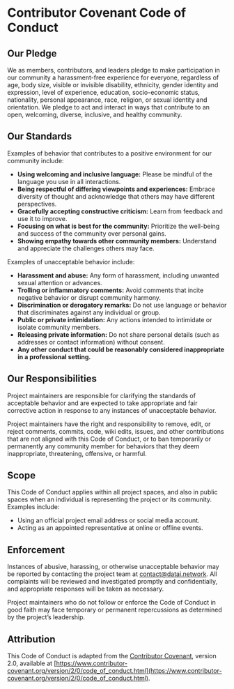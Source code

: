 # Contributor Covenant Code of Conduct

## Our Pledge

We as members, contributors, and leaders pledge to make participation in our community a harassment-free experience for everyone, regardless of age, body size, visible or invisible disability, ethnicity, gender identity and expression, level of experience, education, socio-economic status, nationality, personal appearance, race, religion, or sexual identity and orientation. We pledge to act and interact in ways that contribute to an open, welcoming, diverse, inclusive, and healthy community.

## Our Standards

Examples of behavior that contributes to a positive environment for our community include:

- **Using welcoming and inclusive language:** Please be mindful of the language you use in all interactions.
- **Being respectful of differing viewpoints and experiences:** Embrace diversity of thought and acknowledge that others may have different perspectives.
- **Gracefully accepting constructive criticism:** Learn from feedback and use it to improve.
- **Focusing on what is best for the community:** Prioritize the well-being and success of the community over personal gains.
- **Showing empathy towards other community members:** Understand and appreciate the challenges others may face.

Examples of unacceptable behavior include:

- **Harassment and abuse:** Any form of harassment, including unwanted sexual attention or advances.
- **Trolling or inflammatory comments:** Avoid comments that incite negative behavior or disrupt community harmony.
- **Discrimination or derogatory remarks:** Do not use language or behavior that discriminates against any individual or group.
- **Public or private intimidation:** Any actions intended to intimidate or isolate community members.
- **Releasing private information:** Do not share personal details (such as addresses or contact information) without consent.
- **Any other conduct that could be reasonably considered inappropriate in a professional setting.**

## Our Responsibilities

Project maintainers are responsible for clarifying the standards of acceptable behavior and are expected to take appropriate and fair corrective action in response to any instances of unacceptable behavior.

Project maintainers have the right and responsibility to remove, edit, or reject comments, commits, code, wiki edits, issues, and other contributions that are not aligned with this Code of Conduct, or to ban temporarily or permanently any community member for behaviors that they deem inappropriate, threatening, offensive, or harmful.

## Scope

This Code of Conduct applies within all project spaces, and also in public spaces when an individual is representing the project or its community. Examples include:

- Using an official project email address or social media account.
- Acting as an appointed representative at online or offline events.

## Enforcement

Instances of abusive, harassing, or otherwise unacceptable behavior may be reported by contacting the project team at contact@datai.network. All complaints will be reviewed and investigated promptly and confidentially, and appropriate responses will be taken as necessary.

Project maintainers who do not follow or enforce the Code of Conduct in good faith may face temporary or permanent repercussions as determined by the project’s leadership.

## Attribution

This Code of Conduct is adapted from the [Contributor Covenant][homepage], version 2.0, available at [https://www.contributor-covenant.org/version/2/0/code_of_conduct.html](https://www.contributor-covenant.org/version/2/0/code_of_conduct.html).

[homepage]: https://www.contributor-covenant.org
